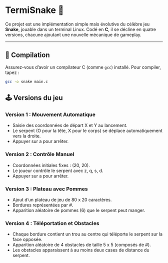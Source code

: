 # TermiSnake 🐍

Ce projet est une implémentation simple mais évolutive du célèbre jeu **Snake**, 
jouable dans un terminal Linux. Codé en **C**, il se décline en quatre versions, chacune ajoutant une nouvelle mécanique de gameplay.

---

## 🔧 Compilation

Assurez-vous d’avoir un compilateur C (comme `gcc`) installé. Pour compiler, tapez :

```bash
gcc -o snake main.c
```

## 🕹️ Versions du jeu

### Version 1 : Mouvement Automatique
- Saisie des coordonnées de départ X et Y au lancement.
- Le serpent (O pour la tête, X pour le corps) se déplace automatiquement vers la droite.
- Appuyer sur a pour arrêter.

### Version 2 : Contrôle Manuel
- Coordonnées initiales fixes : (20, 20).
- Le joueur contrôle le serpent avec z, q, s, d.
- Appuyer sur a pour arrêter.

### Version 3 : Plateau avec Pommes
- Ajout d’un plateau de jeu de 80 x 20 caractères.
- Bordures représentées par #.
- Apparition aléatoire de pommes (6) que le serpent peut manger.

### Version 4 : Téléportation et Obstacles
- Chaque bordure contient un trou au centre qui téléporte le serpent sur la face opposée.
- Apparition aléatoire de 4 obstacles de taille 5 x 5 (composés de #).
- Les obstacles apparaissent à au moins deux cases de distance du serpent.
